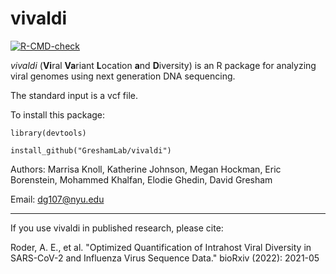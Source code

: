 # vivaldi
  <!-- badges: start -->
  [![R-CMD-check](https://github.com/GreshamLab/vivaldi/actions/workflows/R-CMD-check.yaml/badge.svg)](https://github.com/GreshamLab/vivaldi/actions/workflows/R-CMD-check.yaml)
  <!-- badges: end -->

*vivaldi* (**Vi**ral **Va**riant **L**ocation **a**nd **D**iversity) is an R package for analyzing viral genomes using next generation DNA sequencing.

The standard input is a vcf file.

To install this package:

`library(devtools)`

`install_github("GreshamLab/vivaldi")`

Authors: Marrisa Knoll, Katherine Johnson, Megan Hockman, Eric Borenstein, Mohammed Khalfan, Elodie Ghedin, David Gresham

Email: <dg107@nyu.edu>

------------------------------------------------------------------------

If you use vivaldi in published research, please cite:

Roder, A. E., et al. "Optimized Quantification of Intrahost Viral Diversity in SARS-CoV-2 and Influenza Virus Sequence Data." bioRxiv (2022): 2021-05
